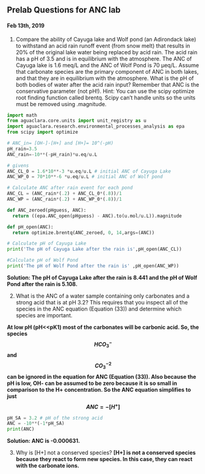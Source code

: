 ## Prelab Questions for ANC lab
#### Feb 13th, 2019

1. Compare the ability of Cayuga lake and Wolf pond (an Adirondack lake) to withstand an acid rain runoff event (from snow melt) that results in 20% of the original lake water being replaced by acid rain. The acid rain has a pH of 3.5 and is in equilibrium with the atmosphere. The ANC of Cayuga lake is 1.6 meq/L and the ANC of Wolf Pond is 70 μeq/L. Assume that carbonate species are the primary component of ANC in both lakes, and that they are in equilibrium with the atmosphere. What is the pH of both bodies of water after the acid rain input? Remember that ANC is the conservative parameter (not pH!). Hint: You can use the scipy optimize root finding function called brentq. Scipy can’t handle units so the units must be removed using .magnitude.

```python
import math
from aguaclara.core.units import unit_registry as u
import aguaclara.research.environmental_processes_analysis as epa
from scipy import optimize

# ANC_in= [OH-]-[H+] and [H+]= 10^(-pH)
pH_rain=3.5
ANC_rain=-10**(-pH_rain)*u.eq/u.L

# givens
ANC_CL_0 = 1.6*10**-3 *u.eq/u.L # initial ANC of Cayuga Lake
ANC_WP_0 = 70*10**-6 *u.eq/u.L # initial ANC of Wolf pond

# Calculate ANC after rain event for each pond
ANC_CL = (ANC_rain*(.2) + ANC_CL_0*(.8))/1
ANC_WP = (ANC_rain*(.2) + ANC_WP_0*(.8))/1

def ANC_zeroed(pHguess, ANC):
  return ((epa.ANC_open(pHguess) - ANC).to(u.mol/u.L)).magnitude

def pH_open(ANC):
  return optimize.brentq(ANC_zeroed, 0, 14,args=(ANC))

# Calculate pH of Cayuga Lake
print('The pH of Cayuga Lake after the rain is',pH_open(ANC_CL))

#Calculate pH of Wolf Pond
print('The pH of Wolf Pond after the rain is' ,pH_open(ANC_WP))

```
**Solution: The pH of Cayuga Lake after the rain is 8.441 and the pH of Wolf Pond after the rain is 5.108.**


2. What is the ANC of a water sample containing only carbonates and a strong acid that is at pH 3.2? This requires that you inspect all of the species in the ANC equation (Equation (33)) and determine which species are important.

**At low pH (pH<<pK1) most of the carbonates will be carbonic acid. So, the species $$HCO_3^-$$ and $$ CO_3^{-2}$$ can be ignored in the equation for ANC (Equation (33)). Also because the pH is low, OH- can be assumed to be zero because it is so small in comparison to the H+ concentration. So the ANC equation simplifies to just $$ANC =  - [H^+]$$**

```python
pH_SA = 3.2 # pH of the strong acid
ANC = -10**(-1*pH_SA)
print(ANC)
```
**Solution: ANC is -0.000631.**


3. Why is [H+] not a conserved species?
**[H+] is not a conserved species because they react to form new species. In this case, they can react with the carbonate ions.**
